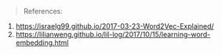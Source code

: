 
> References: 
1. https://israelg99.github.io/2017-03-23-Word2Vec-Explained/
2. https://lilianweng.github.io/lil-log/2017/10/15/learning-word-embedding.html